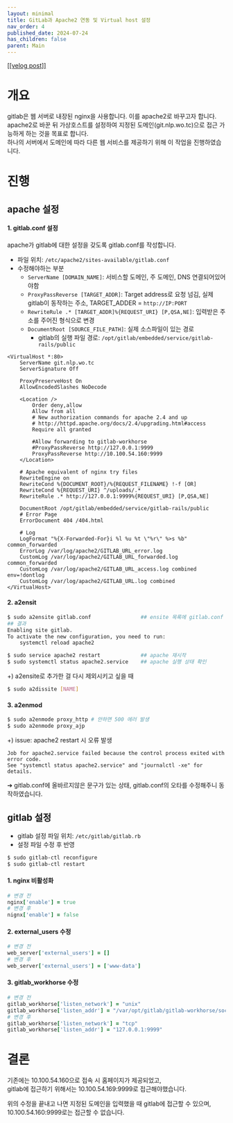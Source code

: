 ```yaml
---
layout: minimal
title: GitLab과 Apache2 연동 및 Virtual host 설정
nav_order: 4
published_date: 2024-07-24
has_children: false
parent: Main
---
```


<a href='https://velog.io/@s2jin/gitlab-apache2-integration-and-virtual-host-setup'>[[velog post]]</a>

개요
==


gitlab은 웹 서버로 내장된 nginx을 사용합니다. 이를 apache2로 바꾸고자 합니다.  
apache2로 바꾼 뒤 가상호스트를 설정하여 지정된 도메인(git.nlp.wo.tc)으로 접근 가능하게 하는 것을 목표로 합니다.  
하나의 서버에서 도메인에 따라 다른 웹 서비스를 제공하기 위해 이 작업을 진행하였습니다. 


진행
==


apache 설정
---------


#### 1\. gitlab.conf 설정


apache가 gitlab에 대한 설정을 갖도록 gitlab.conf를 작성합니다.


* 파일 위치: `/etc/apache2/sites-available/gitlab.conf`
* 수정해야하는 부분
	+ `ServerName [DOMAIN_NAME]`: 서비스할 도메인, 주 도메인, DNS 연결되어있어야함
	+ `ProxyPassReverse [TARGET_ADDR]`: Target address로 요청 넘김, 실제 gitlab이 동작하는 주소, TARGET\_ADDER \= `http://IP:PORT`
	+ `RewriteRule .* [TARGET_ADDR]%{REQUEST_URI} [P,QSA,NE]`: 입력받은 주소를 주어진 형식으로 변경
	+ `DocumentRoot [SOURCE_FILE_PATH]`: 실제 소스파일이 있는 경로
		- gitlab의 실행 파일 경로: `/opt/gitlab/embedded/service/gitlab-rails/public`



```
<VirtualHost *:80>
    ServerName git.nlp.wo.tc
    ServerSignature Off

    ProxyPreserveHost On
    AllowEncodedSlashes NoDecode

    <Location />
        Order deny,allow
        Allow from all
        # New authorization commands for apache 2.4 and up
        # http://httpd.apache.org/docs/2.4/upgrading.html#access
        Require all granted

        #Allow forwarding to gitlab-workhorse
        #ProxyPassReverse http://127.0.0.1:9999
        ProxyPassReverse http://10.100.54.160:9999
    </Location>

    # Apache equivalent of nginx try files
    RewriteEngine on
    RewriteCond %{DOCUMENT_ROOT}/%{REQUEST_FILENAME} !-f [OR]
    RewriteCond %{REQUEST_URI} ^/uploads/.*
    RewriteRule .* http://127.0.0.1:9999%{REQUEST_URI} [P,QSA,NE]

    DocumentRoot /opt/gitlab/embedded/service/gitlab-rails/public
    # Error Page
    ErrorDocument 404 /404.html

    # Log
    LogFormat "%{X-Forwarded-For}i %l %u %t \"%r\" %>s %b" common_forwarded
    ErrorLog /var/log/apache2/GITLAB_URL_error.log
    CustomLog /var/log/apache2/GITLAB_URL_forwarded.log common_forwarded
    CustomLog /var/log/apache2/GITLAB_URL_access.log combined env=!dontlog
    CustomLog /var/log/apache2/GITLAB_URL.log combined
</VirtualHost>

```
#### 2\. a2ensit



```bash
$ sudo a2ensite gitlab.conf                ## ensite 목록에 gitlab.conf 추가
## 결과
Enabling site gitlab.
To activate the new configuration, you need to run:
    systemctl reload apache2

$ sudo service apache2 restart             ## apache 재시작
$ sudo systemctl status apache2.service    ## apache 실행 상태 확인
```

\+) a2ensite로 추가한 걸 다시 제외시키고 싶을 때



```bash
$ sudo a2dissite [NAME]
```

#### 3\. a2enmod



```bash
$ sudo a2enmode proxy_http # 안하면 500 에러 발생
$ sudo a2enmode proxy_ajp
```

\+) issue: apache2 restart 시 오류 발생



```
Job for apache2.service failed because the control process exited with error code.
See "systemctl status apache2.service" and "journalctl -xe" for details.
```
➔ gitlab.conf에 올바르지않은 문구가 있는 상태, gitlab.conf의 오타를 수정해주니 동작하였습니다.


gitlab 설정
---------


* gitlab 설정 파일 위치: `/etc/gitlab/gitlab.rb`
* 설정 파일 수정 후 반영



```bash
$ sudo gitlab-ctl reconfigure
$ sudo gitlab-ctl restart
```

#### 1\. nginx 비활성화



```rb
# 변경 전
nginx['enable'] = true
# 변경 후
nignx['enable'] = false
```

#### 2\. external\_users 수정



```rb
# 변경 전
web_server['external_users'] = []
# 변경 후
web_server['external_users'] = ['www-data']
```

#### 3\. gitlab\_workhorse 수정



```rb
# 변경 전
gitlab_workhorse['listen_network'] = "unix"
gitlab_workhorse['listen_addr'] = "/var/opt/gitlab/gitlab-workhorse/socket"
# 변경 후
gitlab_workhorse['listen_network'] = "tcp"
gitlab_workhorse['listen_addr'] = "127.0.0.1:9999"
```

결론
==


기존에는 10\.100\.54\.160으로 접속 시 홈페이지가 제공되었고,  
gitlab에 접근하기 위해서는 10\.100\.54\.169:9999로 접근해야했습니다. 


위의 수정을 끝내고 나면 지정된 도메인을 입력했을 때 gitlab에 접근할 수 있으며,  
10\.100\.54\.160:9999로는 접근할 수 없습니다.

